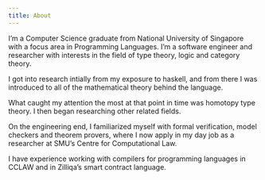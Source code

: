 ```yaml
---
title: About
---
```


I’m a Computer Science graduate from National University of Singapore with a focus area in Programming Languages. I’m a software engineer and researcher with interests in the field of type theory, logic and category theory.

I got into research intially from my exposure to haskell, and from there I was introduced to all of the mathematical theory behind the language.

What caught my attention the most at that point in time was homotopy type theory. I then began researching other related fields.

On the engineering end, I familiarized myself with formal verification, model checkers and theorem provers, where I now apply in my day job as a researcher at SMU’s Centre for Computational Law.

I have experience working with compilers for programming languages in CCLAW and in Zilliqa’s smart contract language.